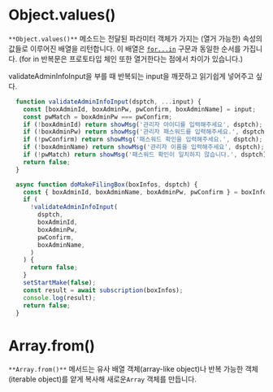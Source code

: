 # Object.values()

`**Object.values()**` 메소드는 전달된 파라미터 객체가 가지는 (열거 가능한) 속성의 값들로 이루어진 배열을 리턴합니다. 이 배열은 [`for...in`](https://developer.mozilla.org/ko/docs/Web/JavaScript/Reference/Statements/for...in) 구문과 동일한 순서를 가집니다. (for in 반복문은 프로토타입 체인 또한 열거한다는 점에서 차이가 있습니다.)



 validateAdminInfoInput을 부를 때 반복되는 input을 깨끗하고 읽기쉽게 넣어주고 싶다.

```javascript
  function validateAdminInfoInput(dsptch, ...input) {
    const [boxAdminId, boxAdminPw, pwConfirm, boxAdminName] = input;
    const pwMatch = boxAdminPw === pwConfirm;
    if (!boxAdminId) return showMsg('관리자 아이디를 입력해주세요', dsptch);
    if (!boxAdminPw) return showMsg('관리자 패스워드를 입력해주세요.', dsptch);
    if (!pwConfirm) return showMsg('패스워드 확인을 입력해주세요.', dsptch);
    if (!boxAdminName) return showMsg('관리자 이름을 입력해주세요', dsptch);
    if (!pwMatch) return showMsg('패스워드 확인이 일치하지 않습니다.', dsptch);
    return false;
  }

  async function doMakeFilingBox(boxInfos, dsptch) {
    const { boxAdminId, boxAdminName, boxAdminPw, pwConfirm } = boxInfos;
    if (
      !validateAdminInfoInput(
        dsptch,
        boxAdminId,
        boxAdminPw,
        pwConfirm,
        boxAdminName,
      )
    ) {
      return false;
    }
    setStartMake(false);
    const result = await subscription(boxInfos);
    console.log(result);
    return false;
  }
```



# Array.from()

`**Array.from()**` 메서드는 유사 배열 객체(array-like object)나 반복 가능한 객체(iterable object)를 얕게 복사해 새로운`Array` 객체를 만듭니다.

